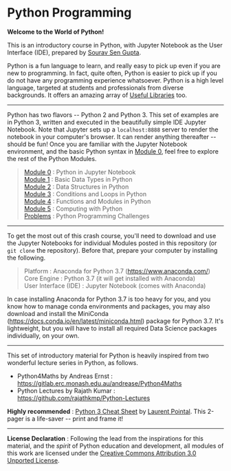 # Python Programming

**Welcome to the World of Python!**

This is an introductory course in Python, with Jupyter Notebook as the User Interface (IDE), prepared by [Sourav Sen Gupta](http://www.souravsengupta.com/).

Python is a fun language to learn, and really easy to pick up even if you are new to programming. In fact, quite often, Python is easier to pick up if you do not have any programming experience whatsoever. Python is a high level language, targeted at students and professionals from diverse backgrounds. It offers an amazing array of [Useful Libraries](https://wiki.python.org/moin/UsefulModules) too.

---

Python has two flavors -- Python 2 and Python 3. This set of examples are in Python 3, written and executed in the beautifully simple IDE Jupyter Notebook. Note that Jupyter sets up a `localhost:8888` server to render the notebook in your computer's browser. It can render anything thereafter -- should be fun! Once you are familiar with the Jupyter Notebook environment, and the basic Python syntax in [Module 0](Module0_TheNotebook.ipynb), feel free to explore the rest of the Python Modules.

> [Module 0](Module0_TheNotebook.ipynb) : Python in Jupyter Notebook   
> [Module 1](Module1_DataTypes.ipynb) : Basic Data Types in Python  
> [Module 2](Module2_DataStructures.ipynb) : Data Structures in Python   
> [Module 3](Module3_ConditionLoop.ipynb) : Conditions and Loops in Python   
> [Module 4](Module4_Functions.ipynb) : Functions and Modules in Python   
> [Module 5](Module5_PythonComputing.ipynb) : Computing with Python   
> [Problems](ProgrammingChallenges.ipynb) : Python Programming Challenges

---

To get the most out of this crash course, you'll need to download and use the Jupyter Notebooks for individual Modules posted in this repository (or `git clone` the repository). Before that, prepare your computer by installing the following.

> Platform : Anaconda for Python 3.7 (https://www.anaconda.com/)     
> Core Engine : Python 3.7 (it will get installed with Anaconda)    
> User Interface (IDE) : Jupyter Notebook (comes with Anaconda)     

In case installing Anaconda for Python 3.7 is too heavy for you, and you know how to manage conda environments and packages, you may also download and install the MiniConda (https://docs.conda.io/en/latest/miniconda.html) package for Python 3.7. It's lightweight, but you will have to install all required Data Science packages individually, on your own.

---

This set of introductory material for Python is heavily inspired from two wonderful lecture series in Python, as follows.

- Python4Maths by Andreas Ernst : https://gitlab.erc.monash.edu.au/andrease/Python4Maths
- Python Lectures by Rajath Kumar : https://github.com/rajathkmp/Python-Lectures

**Highly recommended** : [Python 3 Cheat Sheet](pythonCheatSheet.pdf) by [Laurent Pointal](https://perso.limsi.fr/pointal/python:memento). This 2-pager is a life-saver -- print and frame it!

---

**License Declaration** : Following the lead from the inspirations for this material, and the *spirit* of Python education and development, all modules of this work are licensed under the [Creative Commons Attribution 3.0 Unported License](http://creativecommons.org/licenses/by/3.0/).
